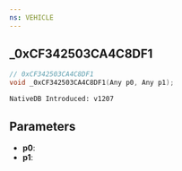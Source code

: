 ```yaml
---
ns: VEHICLE
---
```

## _0xCF342503CA4C8DF1

```c
// 0xCF342503CA4C8DF1
void _0xCF342503CA4C8DF1(Any p0, Any p1);
```

```
NativeDB Introduced: v1207
```

## Parameters
* **p0**:
* **p1**:
